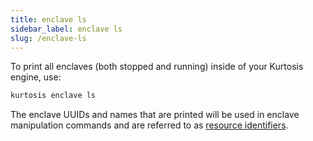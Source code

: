 ```yaml
---
title: enclave ls
sidebar_label: enclave ls
slug: /enclave-ls
---
```


To print all enclaves (both stopped and running) inside of your Kurtosis engine, use:

```bash
kurtosis enclave ls
```

The enclave UUIDs and names that are printed will be used in enclave manipulation commands and are referred to as [resource identifiers](../advanced-concepts/resource-identifier.md).